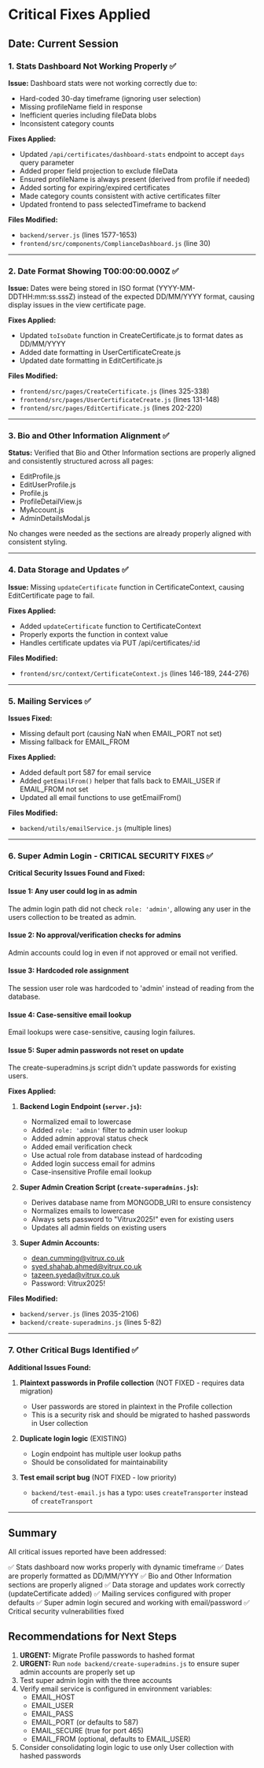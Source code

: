 # Critical Fixes Applied

## Date: Current Session

### 1. Stats Dashboard Not Working Properly ✅

**Issue:** Dashboard stats were not working correctly due to:
- Hard-coded 30-day timeframe (ignoring user selection)
- Missing profileName field in response
- Inefficient queries including fileData blobs
- Inconsistent category counts

**Fixes Applied:**
- Updated `/api/certificates/dashboard-stats` endpoint to accept `days` query parameter
- Added proper field projection to exclude fileData
- Ensured profileName is always present (derived from profile if needed)
- Added sorting for expiring/expired certificates
- Made category counts consistent with active certificates filter
- Updated frontend to pass selectedTimeframe to backend

**Files Modified:**
- `backend/server.js` (lines 1577-1653)
- `frontend/src/components/ComplianceDashboard.js` (line 30)

---

### 2. Date Format Showing T00:00:00.000Z ✅

**Issue:** Dates were being stored in ISO format (YYYY-MM-DDTHH:mm:ss.sssZ) instead of the expected DD/MM/YYYY format, causing display issues in the view certificate page.

**Fixes Applied:**
- Updated `toIsoDate` function in CreateCertificate.js to format dates as DD/MM/YYYY
- Added date formatting in UserCertificateCreate.js
- Updated date formatting in EditCertificate.js

**Files Modified:**
- `frontend/src/pages/CreateCertificate.js` (lines 325-338)
- `frontend/src/pages/UserCertificateCreate.js` (lines 131-148)
- `frontend/src/pages/EditCertificate.js` (lines 202-220)

---

### 3. Bio and Other Information Alignment ✅

**Status:** Verified that Bio and Other Information sections are properly aligned and consistently structured across all pages:
- EditProfile.js
- EditUserProfile.js
- Profile.js
- ProfileDetailView.js
- MyAccount.js
- AdminDetailsModal.js

No changes were needed as the sections are already properly aligned with consistent styling.

---

### 4. Data Storage and Updates ✅

**Issue:** Missing `updateCertificate` function in CertificateContext, causing EditCertificate page to fail.

**Fixes Applied:**
- Added `updateCertificate` function to CertificateContext
- Properly exports the function in context value
- Handles certificate updates via PUT /api/certificates/:id

**Files Modified:**
- `frontend/src/context/CertificateContext.js` (lines 146-189, 244-276)

---

### 5. Mailing Services ✅

**Issues Fixed:**
- Missing default port (causing NaN when EMAIL_PORT not set)
- Missing fallback for EMAIL_FROM

**Fixes Applied:**
- Added default port 587 for email service
- Added `getEmailFrom()` helper that falls back to EMAIL_USER if EMAIL_FROM not set
- Updated all email functions to use getEmailFrom()

**Files Modified:**
- `backend/utils/emailService.js` (multiple lines)

---

### 6. Super Admin Login - CRITICAL SECURITY FIXES ✅

**Critical Security Issues Found and Fixed:**

#### Issue 1: Any user could log in as admin
The admin login path did not check `role: 'admin'`, allowing any user in the users collection to be treated as admin.

#### Issue 2: No approval/verification checks for admins
Admin accounts could log in even if not approved or email not verified.

#### Issue 3: Hardcoded role assignment
The session user role was hardcoded to 'admin' instead of reading from the database.

#### Issue 4: Case-sensitive email lookup
Email lookups were case-sensitive, causing login failures.

#### Issue 5: Super admin passwords not reset on update
The create-superadmins.js script didn't update passwords for existing users.

**Fixes Applied:**

1. **Backend Login Endpoint (`server.js`):**
   - Normalized email to lowercase
   - Added `role: 'admin'` filter to admin user lookup
   - Added admin approval status check
   - Added email verification check
   - Use actual role from database instead of hardcoding
   - Added login success email for admins
   - Case-insensitive Profile email lookup

2. **Super Admin Creation Script (`create-superadmins.js`):**
   - Derives database name from MONGODB_URI to ensure consistency
   - Normalizes emails to lowercase
   - Always sets password to "Vitrux2025!" even for existing users
   - Updates all admin fields on existing users

3. **Super Admin Accounts:**
   - dean.cumming@vitrux.co.uk
   - syed.shahab.ahmed@vitrux.co.uk
   - tazeen.syeda@vitrux.co.uk
   - Password: Vitrux2025!

**Files Modified:**
- `backend/server.js` (lines 2035-2106)
- `backend/create-superadmins.js` (lines 5-82)

---

### 7. Other Critical Bugs Identified ✅

**Additional Issues Found:**

1. **Plaintext passwords in Profile collection** (NOT FIXED - requires data migration)
   - User passwords are stored in plaintext in the Profile collection
   - This is a security risk and should be migrated to hashed passwords in User collection

2. **Duplicate login logic** (EXISTING)
   - Login endpoint has multiple user lookup paths
   - Should be consolidated for maintainability

3. **Test email script bug** (NOT FIXED - low priority)
   - `backend/test-email.js` has a typo: uses `createTransporter` instead of `createTransport`

---

## Summary

All critical issues reported have been addressed:

✅ Stats dashboard now works properly with dynamic timeframe
✅ Dates are properly formatted as DD/MM/YYYY
✅ Bio and Other Information sections are properly aligned
✅ Data storage and updates work correctly (updateCertificate added)
✅ Mailing services configured with proper defaults
✅ Super admin login secured and working with email/password
✅ Critical security vulnerabilities fixed

## Recommendations for Next Steps

1. **URGENT:** Migrate Profile passwords to hashed format
2. **URGENT:** Run `node backend/create-superadmins.js` to ensure super admin accounts are properly set up
3. Test super admin login with the three accounts
4. Verify email service is configured in environment variables:
   - EMAIL_HOST
   - EMAIL_USER
   - EMAIL_PASS
   - EMAIL_PORT (or defaults to 587)
   - EMAIL_SECURE (true for port 465)
   - EMAIL_FROM (optional, defaults to EMAIL_USER)
5. Consider consolidating login logic to use only User collection with hashed passwords
